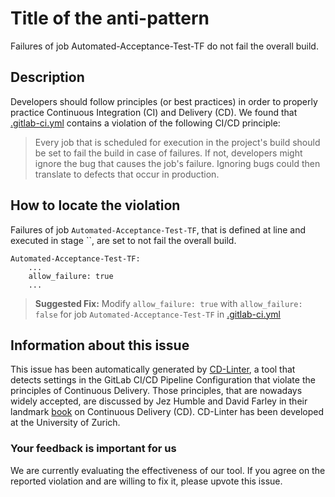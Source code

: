 
# Title of the anti-pattern
Failures of job Automated-Acceptance-Test-TF do not fail the overall build.

## Description
Developers should follow principles (or best practices) in order to properly practice Continuous Integration (CI) and Delivery (CD).
We found that [.gitlab-ci.yml](https://gitlab.com/Baasie/continuous-delivery-faas/blob/master/.gitlab-ci.yml) contains a violation of the following CI/CD principle:

> Every job that is scheduled for execution in the project's build should be set to fail the build in case of failures.
If not, developers might ignore the bug that causes the job's failure. Ignoring bugs could then translate to defects that occur in production.

## How to locate the violation
Failures of job `Automated-Acceptance-Test-TF`, that is defined at line  and executed in stage ``, are set to not fail the overall build.

```
Automated-Acceptance-Test-TF:
    ...
    allow_failure: true
    ...
```

> **Suggested Fix:** Modify ```allow_failure: true``` with ```allow_failure: false``` for job `Automated-Acceptance-Test-TF` in [.gitlab-ci.yml](https://gitlab.com/Baasie/continuous-delivery-faas/blob/master/.gitlab-ci.yml)

## Information about this issue

This issue has been automatically generated by [CD-Linter](https://gitlab.com/Jancso/configuration-analytics), a tool that detects settings in the GitLab CI/CD Pipeline Configuration that violate the principles of Continuous Delivery. Those principles, that are nowadays widely accepted, are discussed by Jez Humble and David Farley in their landmark [book](https://www.oreilly.com/library/view/continuous-delivery-reliable/9780321670250/) on Continuous Delivery (CD). CD-Linter has been developed at the University of Zurich.

### Your feedback is important for us
We are currently evaluating the effectiveness of our tool. If you agree on the reported violation and are willing to fix it, please upvote this issue.